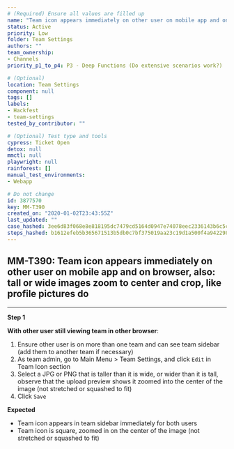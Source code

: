 ```yaml
---
# (Required) Ensure all values are filled up
name: "Team icon appears immediately on other user on mobile app and on browser, also: tall or wide images zoom to center and crop, like profile pictures do"
status: Active
priority: Low
folder: Team Settings
authors: ""
team_ownership:
- Channels
priority_p1_to_p4: P3 - Deep Functions (Do extensive scenarios work?)

# (Optional)
location: Team Settings
component: null
tags: []
labels:
- Hackfest
- team-settings
tested_by_contributor: ""

# (Optional) Test type and tools
cypress: Ticket Open
detox: null
mmctl: null
playwright: null
rainforest: []
manual_test_environments:
- Webapp

# Do not change
id: 3877570
key: MM-T390
created_on: "2020-01-02T23:43:55Z"
last_updated: ""
case_hashed: 3ee6d83f068e8e818195dc7479cd5164d0947e74078eec2336143b6c5ce3145799bd352ce6c5f373dccc7d51470c62c6
steps_hashed: b1612efeb5b365671513b5db0c7bf375019aa23c19d1a500f4a942298ac219a4136f91715ea2ff524e65a329f33300ff
---
```


<!-- (Auto-generated) Based on frontmatter's "key" and "name" -->

## MM-T390: Team icon appears immediately on other user on mobile app and on browser, also: tall or wide images zoom to center and crop, like profile pictures do

---

**Step 1**

**With other user still viewing team in other browser**:

1. Ensure other user is on more than one team and can see team sidebar (add them to another team if necessary)
2. As team admin, go to Main Menu > Team Settings, and click `Edit` in Team Icon section
3. Select a JPG or PNG that is taller than it is wide, or wider than it is tall, observe that the upload preview shows it zoomed into the center of the image (not stretched or squashed to fit)
4. Click `Save`

**Expected**

- Team icon appears in team sidebar immediately for both users
- Team icon is square, zoomed in on the center of the image (not stretched or squashed to fit)
